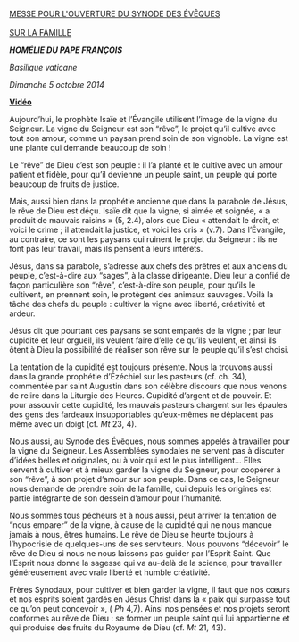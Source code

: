 [MESSE POUR L'OUVERTURE DU SYNODE DES ÉVÊQUES \
\
SUR LA FAMILLE](http://www.vatican.va/news_services/liturgy/libretti/2014/20141005-libretto-apertura-sinodo.pdf)

***HOMÉLIE DU PAPE FRANÇOIS***

*Basilique vaticane*

*Dimanche 5 octobre 2014*

**[Vidéo](http://player.rv.va/vaticanplayer.asp?language=it&tic=VA_MIW2D3U3)**

Aujourd’hui, le prophète Isaïe et l’Évangile utilisent l’image de la vigne du Seigneur. La vigne du Seigneur est son “rêve”, le projet qu’il cultive avec tout son amour, comme un paysan prend soin de son vignoble. La vigne est une plante qui demande beaucoup de soin !

Le “rêve” de Dieu c’est son peuple : il l’a planté et le cultive avec un amour patient et fidèle, pour qu’il devienne un peuple saint, un peuple qui porte beaucoup de fruits de justice.

Mais, aussi bien dans la prophétie ancienne que dans la parabole de Jésus, le rêve de Dieu est déçu. Isaïe dit que la vigne, si aimée et soignée, « a produit de mauvais raisins » (5, 2.4), alors que Dieu « attendait le droit, et voici le crime ; il attendait la justice, et voici les cris » (v.7). Dans l’Évangile, au contraire, ce sont les paysans qui ruinent le projet du Seigneur : ils ne font pas leur travail, mais ils pensent à leurs intérêts.

Jésus, dans sa parabole, s’adresse aux chefs des prêtres et aux anciens du peuple, c’est-à-dire aux “sages”, à la classe dirigeante. Dieu leur a confié de façon particulière son “rêve”, c’est-à-dire son peuple, pour qu’ils le cultivent, en prennent soin, le protègent des animaux sauvages. Voilà la tâche des chefs du peuple : cultiver la vigne avec liberté, créativité et ardeur.

Jésus dit que pourtant ces paysans se sont emparés de la vigne ; par leur cupidité et leur orgueil, ils veulent faire d’elle ce qu’ils veulent, et ainsi ils ôtent à Dieu la possibilité de réaliser son rêve sur le peuple qu’il s’est choisi.

La tentation de la cupidité est toujours présente. Nous la trouvons aussi dans la grande prophétie d’Ézéchiel sur les pasteurs (cf. ch. 34), commentée par saint Augustin dans son célèbre discours que nous venons de relire dans la Liturgie des Heures. Cupidité d’argent et de pouvoir. Et pour assouvir cette cupidité, les mauvais pasteurs chargent sur les épaules des gens des fardeaux insupportables qu’eux-mêmes ne déplacent pas même avec un doigt (cf. *Mt* 23, 4).

Nous aussi, au Synode des Évêques, nous sommes appelés à travailler pour la vigne du Seigneur. Les Assemblées synodales ne servent pas à discuter d’idées belles et originales, ou à voir qui est le plus intelligent… Elles servent à cultiver et à mieux garder la vigne du Seigneur, pour coopérer à son “rêve”, à son projet d’amour sur son peuple. Dans ce cas, le Seigneur nous demande de prendre soin de la famille, qui depuis les origines est partie intégrante de son dessein d’amour pour l’humanité.

Nous sommes tous pécheurs et à nous aussi, peut arriver la tentation de “nous emparer” de la vigne, à cause de la cupidité qui ne nous manque jamais à nous, êtres humains. Le rêve de Dieu se heurte toujours à l’hypocrisie de quelques-uns de ses serviteurs. Nous pouvons “décevoir” le rêve de Dieu si nous ne nous laissons pas guider par l’Esprit Saint. Que l’Esprit nous donne la sagesse qui va au-delà de la science, pour travailler généreusement avec vraie liberté et humble créativité.

Frères Synodaux, pour cultiver et bien garder la vigne, il faut que nos cœurs et nos esprits soient gardés en Jésus Christ dans la « paix qui surpasse tout ce qu’on peut concevoir », ( *Ph* 4,7). Ainsi nos pensées et nos projets seront conformes au rêve de Dieu : se former un peuple saint qui lui appartienne et qui produise des fruits du Royaume de Dieu (cf. *Mt* 21, 43).